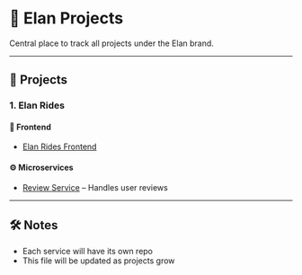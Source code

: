 # 🚀 Elan Projects

Central place to track all projects under the Elan brand.

---

## 🧩 Projects

### 1. Elan Rides

#### 🔗 Frontend
- [Elan Rides Frontend](#)

#### ⚙️ Microservices
- [Review Service](#https://github.com/Harshjha002/elan-ride-review-service) – Handles user reviews

---

## 🛠️ Notes

- Each service will have its own repo
- This file will be updated as projects grow
